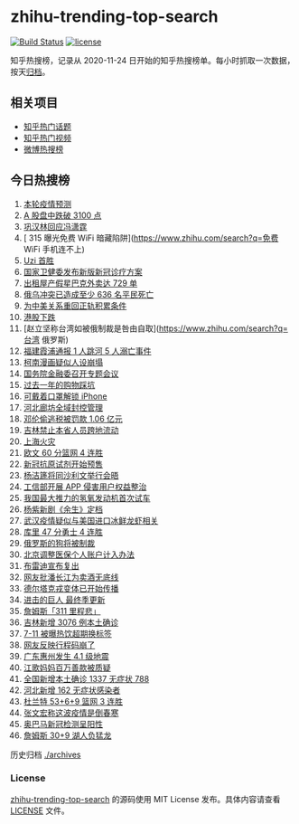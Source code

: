 # zhihu-trending-top-search

[![Build Status](https://github.com/justjavac/zhihu-trending-top-search/workflows/ci/badge.svg?branch=main)](https://github.com/justjavac/zhihu-trending-top-search/actions)
[![license](https://img.shields.io/github/license/justjavac/zhihu-trending-top-search)](https://github.com/justjavac/zhihu-trending-top-search/blob/main/LICENSE)

知乎热搜榜，记录从 2020-11-24 日开始的知乎热搜榜单。每小时抓取一次数据，按天[归档](./archives)。

## 相关项目

- [知乎热门话题](https://github.com/justjavac/zhihu-trending-hot-questions)
- [知乎热门视频](https://github.com/justjavac/zhihu-trending-hot-video)
- [微博热搜榜](https://github.com/justjavac/weibo-trending-hot-search)

## 今日热搜榜

<!-- BEGIN -->
<!-- 最后更新时间 Wed Mar 16 2022 20:16:46 GMT+0800 (China Standard Time) -->

1. [本轮疫情预测](https://www.zhihu.com/search?q=兰大预测本轮疫情)
1. [A 股盘中跌破 3100 点](https://www.zhihu.com/search?q=A股)
1. [巩汉林回应冯潇霆](https://www.zhihu.com/search?q=巩汉林回应)
1. [ 315 曝光免费 WiFi 暗藏陷阱](https://www.zhihu.com/search?q=免费 WiFi 手机连不上)
1. [Uzi 首胜](https://www.zhihu.com/search?q=uzi)
1. [国家卫健委发布新版新冠诊疗方案](https://www.zhihu.com/search?q=新版新冠诊疗方案)
1. [出租屋产假星巴克外卖达 729 单](https://www.zhihu.com/search?q=假星巴克)
1. [俄乌冲突已造成至少 636 名平民死亡](https://www.zhihu.com/search?q=俄乌冲突造成平民死亡)
1. [为中美关系重回正轨积累条件](https://www.zhihu.com/search?q=中美关系)
1. [港股下跌](https://www.zhihu.com/search?q=港股下跌)
1. [赵立坚称台湾如被俄制裁是咎由自取](https://www.zhihu.com/search?q=台湾 俄罗斯)
1. [福建霞浦通报 1 人跳河 5 人溺亡事件](https://www.zhihu.com/search?q=1人跳河5人溺亡)
1. [柯南漫画疑似人设崩塌](https://www.zhihu.com/search?q=柯南)
1. [国务院金融委召开专题会议](https://www.zhihu.com/search?q=国务院金融委)
1. [过去一年的购物踩坑](https://www.zhihu.com/search?q=消费陷阱)
1. [可戴着口罩解锁 iPhone](https://www.zhihu.com/search?q=iPhone)
1. [河北廊坊全域封控管理](https://www.zhihu.com/search?q=河北廊坊)
1. [邓伦偷逃税被罚款 1.06 亿元](https://www.zhihu.com/search?q=邓伦偷逃税被查)
1. [吉林禁止本省人员跨地流动](https://www.zhihu.com/search?q=吉林全省管控)
1. [上海火灾](https://www.zhihu.com/search?q=上海火灾)
1. [欧文 60 分篮网 4 连胜](https://www.zhihu.com/search?q=篮网)
1. [新冠抗原试剂开始预售](https://www.zhihu.com/search?q=新冠抗原试剂)
1. [杨洁篪将同沙利文举行会晤](https://www.zhihu.com/search?q=杨洁篪)
1. [工信部开展 APP 侵害用户权益整治](https://www.zhihu.com/search?q=侵害用户权益整治)
1. [我国最大推力的氢氧发动机首次试车](https://www.zhihu.com/search?q=氢氧发动机)
1. [杨紫新剧《余生》定档](https://www.zhihu.com/search?q=余生定档)
1. [武汉疫情疑似与美国进口冰鲜龙虾相关](https://www.zhihu.com/search?q=武汉疫情)
1. [库里 47 分勇士 4 连胜](https://www.zhihu.com/search?q=勇士)
1. [俄罗斯的狗将被制裁](https://www.zhihu.com/search?q=俄罗斯的狗)
1. [北京调整医保个人账户计入办法](https://www.zhihu.com/search?q=北京医保)
1. [布雷迪宣布复出](https://www.zhihu.com/search?q=布雷迪)
1. [网友批潘长江为卖酒无底线](https://www.zhihu.com/search?q=潘长江卖酒)
1. [德尔塔克戎变体已开始传播](https://www.zhihu.com/search?q=德尔塔克戎)
1. [进击的巨人 最终季更新](https://www.zhihu.com/search?q=进击的巨人)
1. [詹姆斯「311 里程悲」](https://www.zhihu.com/search?q=詹姆斯)
1. [吉林新增 3076 例本土确诊](https://www.zhihu.com/search?q=吉林疫情)
1. [7-11 被曝热饮超期换标签](https://www.zhihu.com/search?q=热饮超期换标签)
1. [网友反映行程码崩了](https://www.zhihu.com/search?q=行程码)
1. [广东惠州发生 4.1 级地震](https://www.zhihu.com/search?q=广东地震)
1. [江歌妈妈百万善款被质疑](https://www.zhihu.com/search?q=江歌妈妈)
1. [全国新增本土确诊 1337 无症状 788](https://www.zhihu.com/search?q=全国新增)
1. [河北新增 162 无症状感染者](https://www.zhihu.com/search?q=河北新增)
1. [杜兰特 53+6+9 篮网 3 连胜](https://www.zhihu.com/search?q=篮网)
1. [张文宏称这波疫情是倒春寒](https://www.zhihu.com/search?q=张文宏)
1. [奥巴马新冠检测呈阳性](https://www.zhihu.com/search?q=奥巴马)
1. [詹姆斯 30+9 湖人负猛龙](https://www.zhihu.com/search?q=湖人)

<!-- END -->

历史归档 [./archives](./archives)

### License

[zhihu-trending-top-search](https://github.com/justjavac/zhihu-trending-top-search)
的源码使用 MIT License 发布。具体内容请查看 [LICENSE](./LICENSE) 文件。
